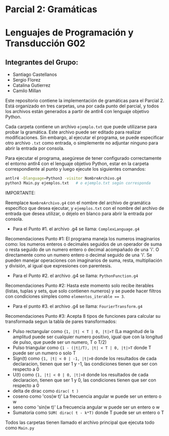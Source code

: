 # Parcial 2: Gramáticas

# Lenguajes de Programación y Transducción G02
## Integrantes del Grupo:
- Santiago Castellanos
- Sergio Florez
- Catalina Gutierrez
- Camilo Millan

Este repositorio contiene la implementación de gramáticas para el Parcial 2. Está organizado en tres carpetas, una por cada punto del parcial, y todos los archivos están generados a partir de antlr4 con lenguaje objetivo Python.

Cada carpeta contiene un archivo `ejemplo.txt` que puede utilizarse para probar la gramática. Este archivo puede ser editado para realizar modificaciones. Sin embargo, al ejecutar el programa, se puede especificar otro archivo `.txt` como entrada, o simplemente no adjuntar ninguno para abrir la entrada por consola.

Para ejecutar el programa, asegúrese de tener configurado correctamente el entorno antlr4 con el lenguaje objetivo Python, estar en la carpeta correspondiente al punto y luego ejecute los siguientes comandos:

```bash
antlr4 -Dlanguage=Python3 -visitor NombreArchivo.g4 
python3 Main.py ejemplos.txt   # o ejemplo.txt según corresponda
```
IMPORTANTE:

Reemplace `NombreArchivo.g4` con el nombre del archivo de gramática específico que desea ejecutar, y `ejemplos.txt` con el nombre del archivo de entrada que desea utilizar, o déjelo en blanco para abrir la entrada por consola.

* Para el Punto #1. el archivo .g4 se llama: `ComplexLanguage.g4`

Recomendaciones Punto #1: El programa maneja los numeros imaginarios como: los numeros enteros o decimales seguidos de un operador de suma o resta seguido de un numero entero o decimal acompañado de una 'i'. O directamente como un numero entero o decimal seguido de una 'i'. Se pueden manejar operaciones con imaginarios de suma, resta, multipliación y división, al igual que expresiones con parentesis.

* Para el Punto #2. el archivo .g4 se llama: `PythonFunction.g4`

Recomendaciones Punto #2: Hasta este momento solo recibe iterables (listas, tuplas y sets, que solo contienen numeros) y se puede hacer filtros con condiciones simples como `elementos_iterable == 3`.

* Para el punto #3. el archivo .g4 se llama: `FourierTransform.g4`

Recomendaciones Punto #3: Acepta 8 tipos de funciones para calcular su transformada segun la tabla de pares transformados: 
- Pulso rectangular como `{1, |t| < T | 0, |t|>T` (La magnitud de la amplitud puede ser cualquier numero positivo, igual que con la longitud de pulso, que puede ser un numero, T o T/2)
- Pulso triangular como `{1 - (|t|/T), |t| < T | 0, |t|>T` donde T puede ser un numero o solo T
- Sign(t) como `{1, |t| < 0 | -1, |t|>0` donde los resultados de cada declaracion, tienen que ser 1 y -1, las condiciones tienen que ser con respecto a 0
- U(t) como `{1, |t| < 0 | 0, |t|>0` donde los resultados de cada declaracion, tienen que ser 1 y 0, las condiciones tienen que ser con respecto a 0
- delta de dirac como `dirac( t )`
- coseno como 'cos(w t)' La frecuencia angular w puede ser un entero o w
- seno como 'sin(w t)' La frecuencia angular w puede ser un entero o w
- Sumatoria como `SUM( dirac( t - k*T)` donde T puede ser un entero o T 

Todos las carpetas tienen llamado el archivo principal que ejecuta todo como `Main.py`

